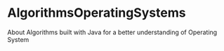 # AlgorithmsOperatingSystems
About Algorithms built with Java for a better understanding of Operating System 
